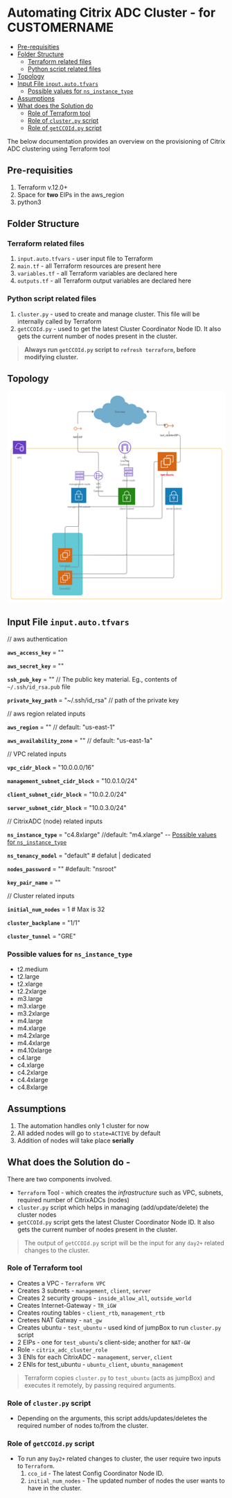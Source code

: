 # Automating Citrix ADC Cluster - for CUSTOMERNAME
- [Pre-requisities](#pre-requisities)
- [Folder Structure](#folder-structure)
  * [Terraform related files](#terraform-related-files)
  * [Python script related files](#python-script-related-files)
- [Topology](#topology)
- [Input File `input.auto.tfvars`](#input-file-inputautotfvars)
  * [Possible values for `ns_instance_type`](#possible-values-for-ns_instance_type)
- [Assumptions](#assumptions)
- [What does the Solution do](#what-does-the-solution-do)
  * [Role of Terraform tool](#role-of-terraform-tool)
  * [Role of `cluster.py` script](#role-of-clusterpy-script)
  * [Role of `getCCOId.py` script](#role-of-getccoidpy-script)

The below documentation provides an overview on the provisioning of Citrix ADC clustering using Terraform tool

## Pre-requisities
1. Terraform v.12.0+
2. Space for **two** EIPs in the aws_region
3. python3


## Folder Structure
### Terraform related files
1. `input.auto.tfvars` - user input file to Terraform
2. `main.tf` - all Terraform resources are present here
3. `variables.tf` - all Terraform variables are declared here
4. `outputs.tf` - all Terraform output variables are declared here

### Python script related files
1. `cluster.py` - used to create and manage cluster. This file will be internally called by Terraform
2. `getCCOId.py` - used to get the latest Cluster Coordinator Node ID. It also gets the current number of nodes present in the cluster.
> **Always run `getCCOId.py` script to `refresh terraform`, before modifying cluster.**
## Topology
![Image of Cluster Topology](cluster-topology.jpg)

## Input File `input.auto.tfvars`
// aws authentication

**`aws_access_key`**  =  ""

**`aws_secret_key`**  =  ""

**`ssh_pub_key`**  =  "" // The public key material. Eg., contents of `~/.ssh/id_rsa.pub` file

**`private_key_path`** = "~/.ssh/id_rsa"  // path of the private key

// aws region related inputs

**`aws_region`**  =  "" // default: "us-east-1"

**`aws_availability_zone`**  =  "" // default: "us-east-1a"

// VPC related inputs

**`vpc_cidr_block`**  =  "10.0.0.0/16"

**`management_subnet_cidr_block`**  =  "10.0.1.0/24"

**`client_subnet_cidr_block`**  =  "10.0.2.0/24"

**`server_subnet_cidr_block`**  =  "10.0.3.0/24"

// CitrixADC (node) related inputs

**`ns_instance_type`**  =  "c4.8xlarge" //default: "m4.xlarge" -- [Possible values for `ns_instance_type`](#possible-values-for-ns_instance_type)

**`ns_tenancy_model`**  =  "default"  # defalut | dedicated

**`nodes_password`**  =  "" #default: "nsroot"

**`key_pair_name`**  =  ""

// Cluster related inputs

**`initial_num_nodes`** =  1  # Max is 32

**`cluster_backplane`**  =  "1/1"

**`cluster_tunnel`**  =  "GRE"


### Possible values for `ns_instance_type`
- t2.medium
- t2.large
- t2.xlarge
- t2.2xlarge
- m3.large
- m3.xlarge
- m3.2xlarge
- m4.large
- m4.xlarge
- m4.2xlarge
- m4.4xlarge
- m4.10xlarge
- c4.large
- c4.xlarge
- c4.2xlarge
- c4.4xlarge
- c4.8xlarge

## Assumptions
1. The automation handles only 1 cluster for now
2. All added nodes will go to `state=ACTIVE` by default
3. Addition of nodes will take place **serially**

## What does the Solution do -
There are two components involved.
- `Terraform` Tool - which creates the *infrastructure* such as VPC, subnets, required number of CitrixADCs (nodes)
- `cluster.py` script which helps in managing (add/update/delete) the cluster nodes
- `getCCOId.py` script gets the latest Cluster Coordinator Node ID. It also gets the current number of nodes present in the cluster.
> The output of `getCCOId.py` script will be the input for any `day2+` related changes to the cluster.

### Role of Terraform tool
- Creates a VPC - `Terraform VPC`
- Creates 3 subnets - `management`, `client`, `server`
- Creates 2 security groups - `inside_allow_all`, `outside_world`
- Creates Internet-Gateway - `TR_iGW`
- Creates routing tables - `client_rtb`, `management_rtb`
- Cretees NAT Gatway - `nat_gw`
- Creates ubuntu - `test_ubuntu` - used kind of jumpBox to run `cluster.py` script
- 2 EIPs - one for `test_ubuntu`'s client-side; another for `NAT-GW`
- Role - `citrix_adc_cluster_role`
- 3 ENIs for each CitrixADC - `management`, `server`, `client`
- 2 ENIs for test_ubuntu - `ubuntu_client`, `ubuntu_management`
> Terraform copies `cluster.py` to `test_ubuntu` (acts as jumpBox) and executes it remotely, by passing required arguments.

### Role of `cluster.py` script
- Depending on the arguments, this script adds/updates/deletes the required number of nodes to/from the cluster.

### Role of `getCCOId.py` script
- To run any `Day2+` related changes to cluster, the user require two inputs to `Terraform`.
  1. `cco_id` - The latest Config Coordinator Node ID.
  2. `initial_num_nodes` - The updated number of nodes the user wants to have in the cluster.

